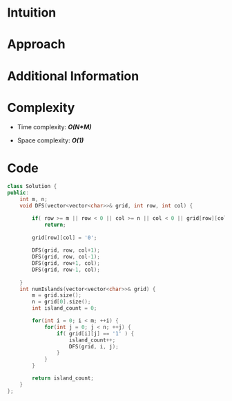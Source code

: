 # Intuition

# Approach

# Additional Information

# Complexity
- Time complexity: ***O(N\*M)***
<!-- Add your time complexity here, e.g. $$O(n)$$ -->

- Space complexity: ***O(1)***
<!-- Add your space complexity here, e.g. $$O(n)$$ -->

# Code
```cpp
class Solution {
public:
    int m, n;
    void DFS(vector<vector<char>>& grid, int row, int col) {

        if( row >= m || row < 0 || col >= n || col < 0 || grid[row][col] == '0')
            return;
        
        grid[row][col] = '0';
        
        DFS(grid, row, col+1);
        DFS(grid, row, col-1);
        DFS(grid, row+1, col);
        DFS(grid, row-1, col);
        
    }
    int numIslands(vector<vector<char>>& grid) {
        m = grid.size();
        n = grid[0].size();
        int island_count = 0;

        for(int i = 0; i < m; ++i) {
            for(int j = 0; j < n; ++j) {
                if( grid[i][j] == '1' ) {
                    island_count++;
                    DFS(grid, i, j);
                }
            }
        }

        return island_count;
    }
};
```
